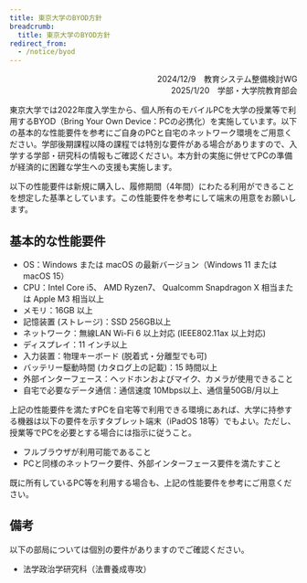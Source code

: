 ```yaml
---
title: 東京大学のBYOD方針
breadcrumb:
  title: 東京大学のBYOD方針
redirect_from:
  - /notice/byod
---
```


<div style="text-align: right">
<div>2024/12/9　教育システム整備検討WG</div>
<div>2025/1/20　学部・大学院教育部会</div>
</div>

東京大学では2022年度入学生から、個人所有のモバイルPCを大学の授業等で利用するBYOD（Bring Your Own Device：PCの必携化）を実施しています。以下の基本的な性能要件を参考にご自身のPCと自宅のネットワーク環境をご用意ください。学部後期課程以降の課程では特別な要件がある場合がありますので、入学する学部・研究科の情報もご確認ください。本方針の実施に併せてPCの準備が経済的に困難な学生への支援も実施します。 

以下の性能要件は新規に購入し、履修期間（4年間）にわたる利用ができることを想定した基準としています。この性能要件を参考にして端末の用意をお願いします。

## 基本的な性能要件
- OS：Windows または macOS の最新バージョン（Windows 11 または macOS 15） 
- CPU：Intel Core i5、 AMD Ryzen7、 Qualcomm Snapdragon X 相当または Apple M3 相当以上 
- メモリ：16GB 以上 
- 記憶装置 (ストレージ)：SSD 256GB以上 
- ネットワーク：無線LAN Wi-Fi 6 以上対応 (IEEE802.11ax 以上対応) 
- ディスプレイ：11 インチ以上 
- 入力装置：物理キーボード (脱着式・分離型でも可) 
- バッテリー駆動時間 (カタログ上の記載)：15 時間以上 
- 外部インターフェース：ヘッドホンおよびマイク、カメラが使用できること 
- 自宅で必要なデータ通信：通信速度 10Mbps以上、通信量50GB/月以上 

上記の性能要件を満たすPCを自宅等で利用できる環境にあれば、大学に持参する機器は以下の要件を示すタブレット端末（iPadOS 18等）でもよい。ただし、授業等でPCを必要とする場合には指示に従うこと。 
- フルブラウザが利用可能であること 
- PCと同様のネットワーク要件、外部インターフェース要件を満たすこと 

既に所有しているPC等を利用する場合も、上記の性能要件を参考にご用意ください。 

## 備考
以下の部局については個別の要件がありますのでご確認ください。 
- 法学政治学研究科（法曹養成専攻） 
